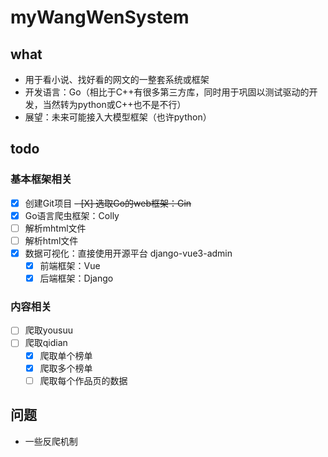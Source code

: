 # myWangWenSystem

## what

- 用于看小说、找好看的网文的一整套系统或框架
- 开发语言：Go（相比于C++有很多第三方库，同时用于巩固以测试驱动的开发，当然转为python或C++也不是不行）
- 展望：未来可能接入大模型框架（也许python）

## todo

### 基本框架相关
- [X] 创建Git项目
~~- [X] 选取Go的web框架：Gin~~
- [X] Go语言爬虫框架：Colly
- [ ] 解析mhtml文件
- [ ] 解析html文件
- [x] 数据可视化：直接使用开源平台 django-vue3-admin
  - [x] 前端框架：Vue
  - [x] 后端框架：Django

### 内容相关
- [ ] 爬取yousuu
- [ ] 爬取qidian
  - [x] 爬取单个榜单
  - [x] 爬取多个榜单
  - [ ] 爬取每个作品页的数据
## 问题
- 一些反爬机制
